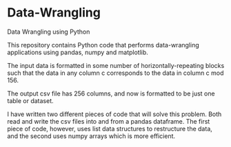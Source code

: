 # Data-Wrangling
Data Wrangling using Python

This repository contains Python code that performs data-wrangling applications using pandas, numpy and matplotlib.

The input data is formatted in some number of horizontally-repeating blocks such that the data in any column c corresponds to the data in column c mod 156.

The output csv file has 256 columns, and now is formatted to be just one table or dataset.

I have written two different pieces of code that will solve this problem.  Both read and write the csv files into and from a pandas dataframe. The first piece of code, however, uses list data structures to restructure the data, and the second uses numpy arrays which is more efficient.
